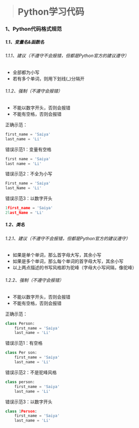 ># Python学习代码

### 1、Python代码格式规范

##### 1.1、变量名&函数名

###### 1.1.1、建议（不遵守不会报错，但都是Python官方的建议遵守）
- 全部都为小写
- 若有多个单词，则用下划线(_)分隔开

###### 1.1.2、强制（不遵守会报错）
- 不能以数字开头，否则会报错
- 不能有空格，否则会报错

正确示范：

```python
first_name = 'Saiya'
last_name = 'Li'
```

错误示范1：变量有空格
```python
first name = 'Saiya'
last name = 'Li'
```

错误示范2：不全为小写
```python
First_name = 'Saiya'
last_Name = 'Li'
```

错误示范3：以数字开头
```python
1first_name = 'Saiya'
2last_Name = 'Li'
```

##### 1.2、类名

###### 1.2.1、建议（不遵守不会报错，但都是Python官方的建议遵守）
- 如果是单个单词，那么首字母大写，其余小写
- 如果是多个单词，那么每个单词的首字母大写，其余小写
- 以上两点描述的书写风格即为驼峰（字母大小写间隔，像驼峰）

###### 1.2.2、强制（不遵守会报错）
- 不能以数字开头，否则会报错
- 不能有空格，否则会报错

正确示范：

```python
class Person:
    first_name = 'Saiya'
    last_name = 'Li'
```

错误示范1：有空格
```python
class Per son:
    first_name = 'Saiya'
    last_name = 'Li'
```

错误示范2：不是驼峰风格
```python
class person:
    first_name = 'Saiya'
    last_name = 'Li'
```

错误示范3：以数字开头
```python
class 1Person:
    first_name = 'Saiya'
    last_name = 'Li'
```